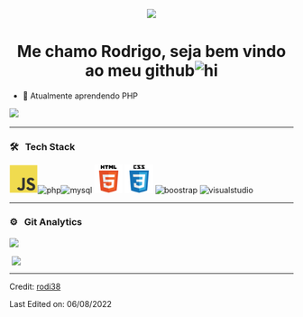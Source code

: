 <p align="center">
<img  src="https://static.wikia.nocookie.net/onepiece/images/b/b7/Edward_Newgate_Anime_Infobox.png/revision/latest?cb=20181210132129&path-prefix=pt" height="280" />
 <p/>
<h1 align="center"> Me chamo Rodrigo, seja bem vindo ao meu github<img src="https://user-images.githubusercontent.com/1303154/88677602-1635ba80-d120-11ea-84d8-d263ba5fc3c0.gif" width="28px" alt="hi"></h1>

<!-- TODO: Add last video link -->

- :seedling: Atualmente aprendendo PHP

[<img src="https://img.shields.io/badge/linkedin-%230077B5.svg?&style=for-the-badge&logo=linkedin&logoColor=white" />](https://www.linkedin.com/in/rodrigo-rocha-1206351ba/)

<hr>

### 🛠 &nbsp; Tech Stack

<!--| <img src="https://raw.githubusercontent.com/devicons/devicon/master/icons/nodejs/nodejs-original-wordmark.svg" width="40"> | <img src="https://raw.githubusercontent.com/devicons/devicon/master/icons/express/express-original-wordmark.svg" width="40"> -->  
<img src="https://raw.githubusercontent.com/devicons/devicon/master/icons/javascript/javascript-original.svg" width="50"><img src="https://www.vectorlogo.zone/logos/php/php-ar21.svg" alt="php" width="50"><img src="https://www.vectorlogo.zone/logos/mysql/mysql-ar21.svg" alt="mysql" width="50"> <img src="https://raw.githubusercontent.com/devicons/devicon/master/icons/html5/html5-original-wordmark.svg" alt="html5" width="50"> <img src="https://raw.githubusercontent.com/devicons/devicon/master/icons/css3/css3-original-wordmark.svg" alt="css3" width="50" height="50"/> <img src="https://www.vectorlogo.zone/logos/getbootstrap/getbootstrap-icon.svg" alt="boostrap" width="50"> <img src="https://www.vectorlogo.zone/logos/visualstudio_code/visualstudio_code-icon.svg" alt="visualstudio" width="50">

<hr>

### ⚙️ &nbsp; Git Analytics
 
<p><img align="center" src="https://github-readme-stats.vercel.app/api?username=rodi38&theme=dark&show_icons=true" /></p>
<p>&nbsp;<img align="center" src="https://github-readme-stats.vercel.app/api/top-langs/?username=rodi38&theme=dark&layout=compact" width="410" /></p>

------
Credit: [rodi38](https://github.com/rodi38)

Last Edited on: 06/08/2022

